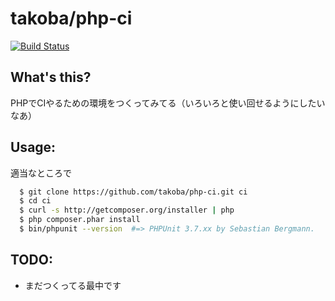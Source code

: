 # takoba/php-ci

[![Build Status](https://travis-ci.org/takoba/php-ci.png?branch=master)](https://travis-ci.org/takoba/php-ci)

## What's this?
PHPでCIやるための環境をつくってみてる（いろいろと使い回せるようにしたいなあ）

## Usage:
適当なところで
```bash
  $ git clone https://github.com/takoba/php-ci.git ci
  $ cd ci
  $ curl -s http://getcomposer.org/installer | php
  $ php composer.phar install
  $ bin/phpunit --version  #=> PHPUnit 3.7.xx by Sebastian Bergmann.
```

## TODO:
* まだつくってる最中です
